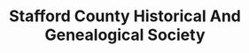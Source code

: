 ---
layout: repo
title: "Stafford County Historical And Genealogical Society"
id: 25728
permalink: repos/25728/
---